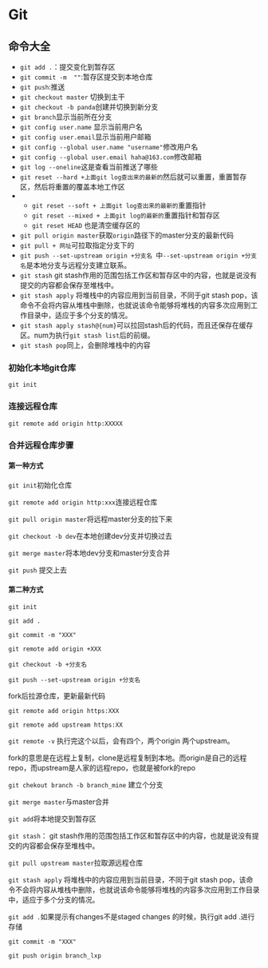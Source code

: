 # Git

## 命令大全

- `git add .`：提交变化到暂存区
- `git commit -m  ""`:暂存区提交到本地仓库
- `git push`:推送
- `git checkout master` 切换到主干
- `git checkout -b panda`创建并切换到新分支
- `git branch`显示当前所在分支
- `git config user.name` 显示当前用户名
- `git config user.email`显示当前用户邮箱
- `git config --global user.name "username"`修改用户名
- `git config --global user.email haha@163.com`修改邮箱
- `git log --oneline`这是查看当前推送了哪些
- `git reset --hard +上面git log查出来的最新的`然后就可以重置，重置暂存区，然后将重置的覆盖本地工作区
- + `git reset --soft + 上面git log查出来的最新的`重置指针
  + `git reset --mixed + 上面git log的最新的`重置指针和暂存区
  + `git reset HEAD` 也是清空缓存区的
- `git pull origin master`获取`origin`路径下的master分支的最新代码
- `git pull + 网址`可拉取指定分支下的
- `git push --set-upstream origin +分支名 `中`--set-upstream origin +分支名`是本地分支与远程分支建立联系。
- `git stash` git stash作用的范围包括工作区和暂存区中的内容，也就是说没有提交的内容都会保存至堆栈中。
- `git stash apply` 将堆栈中的内容应用到当前目录，不同于git stash pop，该命令不会将内容从堆栈中删除，也就说该命令能够将堆栈的内容多次应用到工作目录中，适应于多个分支的情况。 
- `git stash apply stash@{num}`可以拉回stash后的代码，而且还保存在缓存区。num为执行`git stash list`后的前缀。
- `git stash pop`同上，会删除堆栈中的内容

### 初始化本地git仓库

`git init`

### 连接远程仓库

`git remote add origin http:XXXXX`

### 合并远程仓库步骤

#### 第一种方式

`git init`初始化仓库

`git remote add origin http:xxx`连接远程仓库

`git pull origin master`将远程master分支的拉下来

`git checkout -b dev`在本地创建dev分支并切换过去

`git merge master`将本地dev分支和master分支合并

`git push` 提交上去

#### 第二种方式

`git init`

`git add .`

`git commit -m "XXX"`

`git remote add origin +XXX`

`git checkout -b +分支名`

`git push --set-upstream origin +分支名`



fork后拉源仓库，更新最新代码

`git remote add origin https:XXX`

`git remote add upstream https:XX`

`git remote -v` 执行完这个以后，会有四个，两个origin 两个upstream。

fork的意思是在远程上复制，clone是远程复制到本地。而origin是自己的远程repo，而upstream是人家的远程repo，也就是被fork的repo

`git chekout branch -b branch_mine` 建立个分支

`git merge master`与master合并

`git add`将本地提交到暂存区

`git stash`： git stash作用的范围包括工作区和暂存区中的内容，也就是说没有提交的内容都会保存至堆栈中。 

`git pull upstream master`拉取源远程仓库

`git stash apply` 将堆栈中的内容应用到当前目录，不同于git stash pop，该命令不会将内容从堆栈中删除，也就说该命令能够将堆栈的内容多次应用到工作目录中，适应于多个分支的情况。 

`git add .`如果提示有changes不是staged changes 的时候，执行git add .进行存储

`git commit -m "XXX"`

`git push origin branch_lxp`